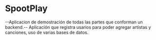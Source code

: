 # SpootPlay
--Aplicacion de demostración de todas las partes que conforman un backend.--
Aplicación que registra usarios para poder agregar artistas y canciones, uso de varias bases de datos.

